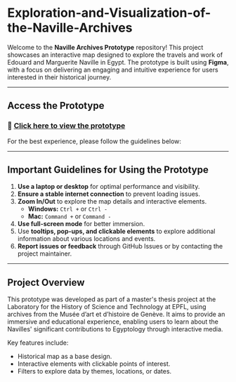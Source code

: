 # Exploration-and-Visualization-of-the-Naville-Archives

Welcome to the **Naville Archives Prototype** repository! This project showcases an interactive map designed to explore the travels and work of Edouard and Marguerite Naville in Egypt. The prototype is built using **Figma**, with a focus on delivering an engaging and intuitive experience for users interested in their historical journey.

---

## **Access the Prototype**

### 🔗 [Click here to view the prototype](https://www.figma.com/proto/b5vcE7baOIuSDOCkoPkTr9/Prototype-final?node-id=151-12109&t=akIbPILtozosLur6-0&scaling=contain&content-scaling=fixed&page-id=0%3A1&starting-point-node-id=1%3A2)

For the best experience, please follow the guidelines below:

---

## **Important Guidelines for Using the Prototype**

1. **Use a laptop or desktop** for optimal performance and visibility.
2. **Ensure a stable internet connection** to prevent loading issues.
3. **Zoom In/Out** to explore the map details and interactive elements.
   - **Windows:** `Ctrl +` or `Ctrl -`
   - **Mac:** `Command +` or `Command -`
4. **Use full-screen mode** for better immersion.
5. Use **tooltips, pop-ups, and clickable elements** to explore additional information about various locations and events.
6. **Report issues or feedback** through GitHub Issues or by contacting the project maintainer.

---

## **Project Overview**

This prototype was developed as part of a master's thesis project at the Laboratory for the History of Science and Technology at EPFL, using archives from the Musée d’art et d’histoire de Genève. It aims to provide an immersive and educational experience, enabling users to learn about the Navilles' significant contributions to Egyptology through interactive media.

Key features include:
- Historical map as a base design.
- Interactive elements with clickable points of interest.
- Filters to explore data by themes, locations, or dates.

